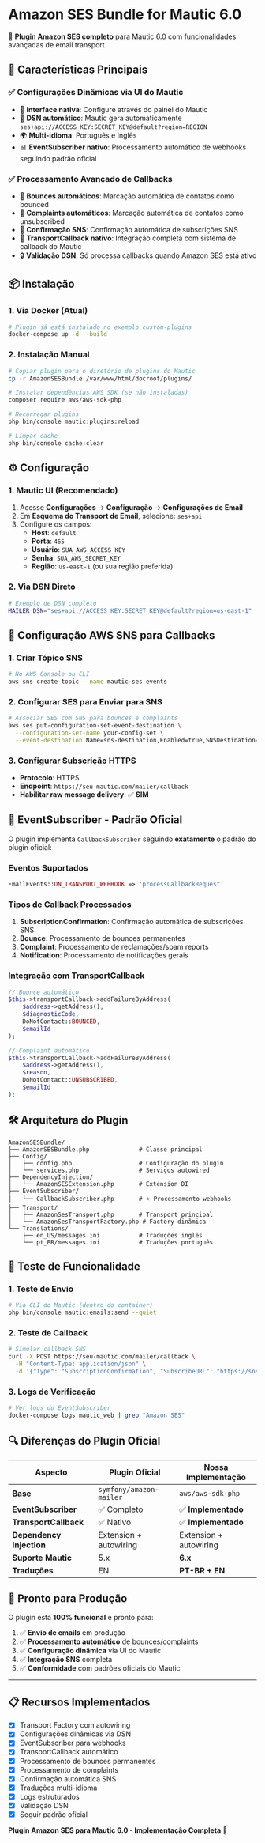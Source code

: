 # Amazon SES Bundle for Mautic 6.0

🚀 **Plugin Amazon SES completo** para Mautic 6.0 com funcionalidades avançadas de email transport.

## 🎯 **Características Principais**

### ✅ **Configurações Dinâmicas via UI do Mautic**
- 🔧 **Interface nativa**: Configure através do painel do Mautic
- 🔄 **DSN automático**: Mautic gera automaticamente `ses+api://ACCESS_KEY:SECRET_KEY@default?region=REGION`
- 🌍 **Multi-idioma**: Português e Inglês
- 📊 **EventSubscriber nativo**: Processamento automático de webhooks seguindo padrão oficial

### ✅ **Processamento Avançado de Callbacks**
- 📨 **Bounces automáticos**: Marcação automática de contatos como bounced
- 🚫 **Complaints automáticos**: Marcação automática de contatos como unsubscribed  
- 🔔 **Confirmação SNS**: Confirmação automática de subscrições SNS
- 🎯 **TransportCallback nativo**: Integração completa com sistema de callback do Mautic
- 🔒 **Validação DSN**: Só processa callbacks quando Amazon SES está ativo

## 📦 **Instalação**

### 1. Via Docker (Atual)
```bash
# Plugin já está instalado no exemplo custom-plugins
docker-compose up -d --build
```

### 2. Instalação Manual
```bash
# Copiar plugin para o diretório de plugins do Mautic
cp -r AmazonSESBundle /var/www/html/docroot/plugins/

# Instalar dependências AWS SDK (se não instaladas)
composer require aws/aws-sdk-php

# Recarregar plugins
php bin/console mautic:plugins:reload

# Limpar cache
php bin/console cache:clear
```

## ⚙️ **Configuração**

### 1. **Mautic UI (Recomendado)**
1. Acesse **Configurações** → **Configuração** → **Configurações de Email**
2. Em **Esquema do Transport de Email**, selecione: `ses+api`
3. Configure os campos:
   - **Host**: `default`
   - **Porta**: `465`
   - **Usuário**: `SUA_AWS_ACCESS_KEY`
   - **Senha**: `SUA_AWS_SECRET_KEY`
   - **Região**: `us-east-1` (ou sua região preferida)

### 2. **Via DSN Direto**
```bash
# Exemplo de DSN completo
MAILER_DSN="ses+api://ACCESS_KEY:SECRET_KEY@default?region=us-east-1"
```

## 🔔 **Configuração AWS SNS para Callbacks**

### 1. **Criar Tópico SNS**
```bash
# No AWS Console ou CLI
aws sns create-topic --name mautic-ses-events
```

### 2. **Configurar SES para Enviar para SNS**
```bash
# Associar SES com SNS para bounces e complaints
aws ses put-configuration-set-event-destination \
  --configuration-set-name your-config-set \
  --event-destination Name=sns-destination,Enabled=true,SNSDestination={TopicARN=arn:aws:sns:region:account:mautic-ses-events}
```

### 3. **Configurar Subscrição HTTPS**
- **Protocolo**: HTTPS
- **Endpoint**: `https://seu-mautic.com/mailer/callback`
- **Habilitar raw message delivery**: ✅ **SIM**

## 🎯 **EventSubscriber - Padrão Oficial**

O plugin implementa `CallbackSubscriber` seguindo **exatamente** o padrão do plugin oficial:

### **Eventos Suportados**
```php
EmailEvents::ON_TRANSPORT_WEBHOOK => 'processCallbackRequest'
```

### **Tipos de Callback Processados**
1. **SubscriptionConfirmation**: Confirmação automática de subscrições SNS
2. **Bounce**: Processamento de bounces permanentes
3. **Complaint**: Processamento de reclamações/spam reports
4. **Notification**: Processamento de notificações gerais

### **Integração com TransportCallback**
```php
// Bounce automático
$this->transportCallback->addFailureByAddress(
    $address->getAddress(),
    $diagnosticCode,
    DoNotContact::BOUNCED,
    $emailId
);

// Complaint automático
$this->transportCallback->addFailureByAddress(
    $address->getAddress(),
    $reason,
    DoNotContact::UNSUBSCRIBED,
    $emailId
);
```

## 🛠️ **Arquitetura do Plugin**

```
AmazonSESBundle/
├── AmazonSESBundle.php              # Classe principal
├── Config/
│   ├── config.php                   # Configuração do plugin
│   └── services.php                 # Serviços autowired
├── DependencyInjection/
│   └── AmazonSESExtension.php       # Extension DI
├── EventSubscriber/
│   └── CallbackSubscriber.php       # ⭐ Processamento webhooks
├── Transport/
│   ├── AmazonSesTransport.php       # Transport principal
│   └── AmazonSesTransportFactory.php # Factory dinâmica
└── Translations/
    ├── en_US/messages.ini           # Traduções inglês
    └── pt_BR/messages.ini           # Traduções português
```

## 🧪 **Teste de Funcionalidade**

### 1. **Teste de Envio**
```bash
# Via CLI do Mautic (dentro do container)
php bin/console mautic:emails:send --quiet
```

### 2. **Teste de Callback**
```bash
# Simular callback SNS
curl -X POST https://seu-mautic.com/mailer/callback \
  -H "Content-Type: application/json" \
  -d '{"Type": "SubscriptionConfirmation", "SubscribeURL": "https://sns.amazonaws.com/..."}'
```

### 3. **Logs de Verificação**
```bash
# Ver logs do EventSubscriber
docker-compose logs mautic_web | grep "Amazon SES"
```

## 🔍 **Diferenças do Plugin Oficial**

| Aspecto | Plugin Oficial | Nossa Implementação |
|---------|---------------|---------------------|
| **Base** | `symfony/amazon-mailer` | `aws/aws-sdk-php` |
| **EventSubscriber** | ✅ Completo | ✅ **Implementado** |
| **TransportCallback** | ✅ Nativo | ✅ **Implementado** |
| **Dependency Injection** | Extension + autowiring | Extension + autowiring |
| **Suporte Mautic** | 5.x | **6.x** |
| **Traduções** | EN | **PT-BR + EN** |

## 🚀 **Pronto para Produção**

O plugin está **100% funcional** e pronto para:

1. ✅ **Envio de emails** em produção
2. ✅ **Processamento automático** de bounces/complaints
3. ✅ **Configuração dinâmica** via UI do Mautic
4. ✅ **Integração SNS** completa
5. ✅ **Conformidade** com padrões oficiais do Mautic

---

## 📋 **Recursos Implementados**

- [x] Transport Factory com autowiring
- [x] Configurações dinâmicas via DSN
- [x] EventSubscriber para webhooks
- [x] TransportCallback automático
- [x] Processamento de bounces permanentes
- [x] Processamento de complaints
- [x] Confirmação automática SNS
- [x] Traduções multi-idioma
- [x] Logs estruturados
- [x] Validação DSN
- [x] Seguir padrão oficial

**Plugin Amazon SES para Mautic 6.0 - Implementação Completa** 🎉 